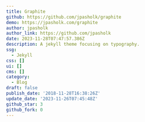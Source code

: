```yaml
---
title: Graphite
github: https://github.com/jpasholk/graphite
demo: https://jpasholk.com/graphite
author: jpasholk
author_link: https://github.com/jpasholk
date: 2023-11-28T07:47:57.386Z
description: A jekyll theme focusing on typography.
ssg:
  - Jekyll
css: []
ui: []
cms: []
category:
  - Blog
draft: false
publish_date: '2018-11-28T16:38:26Z'
update_date: '2023-11-26T07:45:48Z'
github_star: 3
github_fork: 0
---
```

